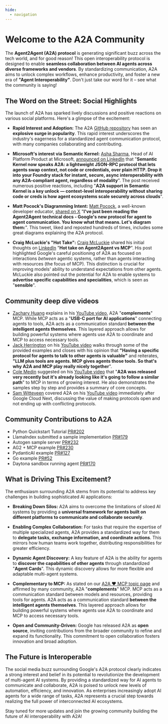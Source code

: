 ```yaml
---
hide:
  - navigation
---
```


# Welcome to the A2A Community

The **Agent2Agent (A2A) protocol** is generating significant buzz across the
tech world, and for good reason! This open interoperability protocol is designed
to enable **seamless collaboration between AI agents across diverse frameworks
and vendors**. By standardizing communication, A2A aims to unlock complex
workflows, enhance productivity, and foster a new era of **"Agent
Interoperability"**. Don't just take our word for it – see what the community is
saying!

## The Word on the Street: Social Highlights

The launch of A2A has sparked lively discussions and positive reactions on various social platforms. Here's a glimpse of the excitement:

- **Rapid Interest and Adoption:** The A2A [GitHub repository](https://github.com/a2aproject/A2A) has seen an **explosive surge in popularity**. This rapid interest underscores the industry's eagerness for a standardized agent communication protocol, with many companies collaborating and contributing.

- **Microsoft's interest via Semantic Kernel:** [Asha Sharma](https://www.linkedin.com/in/aboutasha/), Head of AI Platform Product at Microsoft, [announced on LinkedIn](https://www.linkedin.com/posts/aboutasha_a2a-ugcPost-7318649411704602624-0C_8) that "**Semantic Kernel now speaks A2A: a lightweight JSON-RPC protocol that lets agents swap context, not code or credentials, over plain HTTP. Drop it into your Foundry stack for instant, secure, async interoperability with any A2A-compliant agent, regardless of modality**". The post received numerous positive reactions, including "**A2A support in Semantic Kernel is a key unlock — context-level interoperability without sharing code or creds is how agent ecosystems scale securely across clouds**".

- **Matt Pocock's Diagramming Intent:** [Matt Pocock](https://x.com/mattpocockuk), a well-known developer educator, [shared on X](https://x.com/mattpocockuk/status/1910002033018421400) "**I've just been reading the Agent2Agent technical docs - Google's new protocol for agent to agent communication. You know what that means. Let's diagram them:**". This tweet, liked and reposted hundreds of times, includes some great diagrams explaining the A2A protocol.

- **Craig McLuckie's "Hot Take":** [Craig McLuckie](https://www.linkedin.com/in/craigmcluckie/) shared his initial thoughts on [LinkedIn](https://www.linkedin.com/posts/craigmcluckie_hot-take-on-agent2agent-vs-mcp-google-just-activity-7315939233792176128-4rGQ) "**Hot take on Agent2Agent vs MCP**". His post highlighted Google's careful positioning of A2A as focused on interactions _between_ agentic systems, rather than agents interacting with resources (the focus of MCP). This distinction is crucial for improving models' ability to understand expectations from other agents. McLuckie also pointed out the potential for A2A to enable systems to **advertise specific capabilities and specialities**, which is seen as "**sensible**".

## Community deep dive videos

- [Zachary Huang](https://www.youtube.com/@ZacharyLLM) explains in his [YouTube video](https://www.youtube.com/watch?v=wrCF8MoXC_I), A2A "**complements**" MCP. While MCP acts as a "**USB-C port for AI applications**" connecting agents to tools, A2A acts as a communication standard **between the intelligent agents themselves**. This layered approach allows for building powerful systems where agents use A2A to coordinate and MCP to access necessary tools.
- [Jack Herrington](https://www.youtube.com/@jherr) on his [YouTube video](https://www.youtube.com/watch?v=voaKr_JHvF4) walks through some of the provided examples and closes with his opinion that **"Having a specific protocol for agents to talk to other agents is valuable"** and reiterates, **"LLM plus tools are agents. MCP gives agents those tools. So that's why A2A and MCP play really nicely together**".
- [Cole Medin](https://www.youtube.com/@ColeMedin) suggested on his [YouTube video](https://www.youtube.com/watch?v=ywMWpmOOaSo) that "**A2A was released very recently but it's already looking like it's going to follow a similar path**" to MCP in terms of growing interest. He also demonstrates the samples step by step and provides a summary of core concepts.
- [Sam Witteveen](https://www.youtube.com/@samwitteveenai) covered A2A on his [YouTube video](https://www.youtube.com/watch?v=rAeqTaYj_aI) immediately after Google Cloud Next, discussing the value of making protocols open and not ending up with conflicting protocols.

## Community Contributions to A2A

- Python Quickstart Tutorial [PR\#202](https://github.com/a2aproject/A2A/pull/202)
- LlamaIndex submitted a sample implementation [PR\#179](https://github.com/a2aproject/A2A/pull/179)
- Autogen sample server [PR\#232](https://github.com/a2aproject/A2A/pull/232)
- AG2 \+ MCP example [PR\#230](https://github.com/a2aproject/A2A/pull/230)
- PydanticAI example [PR\#127](https://github.com/a2aproject/A2A/pull/127)
- Go example [PR\#52](https://github.com/a2aproject/A2A/pull/52)
- Daytona sandbox running agent [PR\#170](https://github.com/a2aproject/A2A/pull/170)

## What is Driving This Excitement?

The enthusiasm surrounding A2A stems from its potential to address key challenges in building sophisticated AI applications:

- **Breaking Down Silos:** A2A aims to overcome the limitations of siloed AI systems by providing a **universal framework for agents built on different platforms to communicate and collaborate securely**.

- **Enabling Complex Collaboration:** For tasks that require the expertise of multiple specialized agents, A2A provides a standardized way for them to **delegate tasks, exchange information, and coordinate actions**. This mirrors how human teams work together, distributing responsibilities for greater efficiency.

- **Dynamic Agent Discovery:** A key feature of A2A is the ability for agents to **discover the capabilities of other agents** through standardized "**Agent Cards**". This dynamic discovery allows for more flexible and adaptable multi-agent systems.

- **Complementary to MCP:** As stated on our [A2A ❤️ MCP topic page](topics/a2a-and-mcp.md) and affirmed by many community, A2A "**complements**" MCP. MCP acts as a communication standard between models and resources, providing tools for agents. A2A acts as a communication standard **between the intelligent agents themselves**. This layered approach allows for building powerful systems where agents use A2A to coordinate and MCP to access necessary tools.

- **Open and Community-Driven:** Google has released A2A as **open source**, inviting contributions from the broader community to refine and expand its functionality. This commitment to open collaboration fosters innovation and broad adoption.

## The Future is Interoperable

The social media buzz surrounding Google's A2A protocol clearly indicates a strong interest and belief in its potential to revolutionize the development of multi-agent AI systems. By providing a standardized way for AI agents to communicate and collaborate, A2A is poised to unlock new levels of automation, efficiency, and innovation. As enterprises increasingly adopt AI agents for a wide range of tasks, A2A represents a crucial step towards realizing the full power of interconnected AI ecosystems.

Stay tuned for more updates and join the growing community building the future of AI interoperability with A2A!
